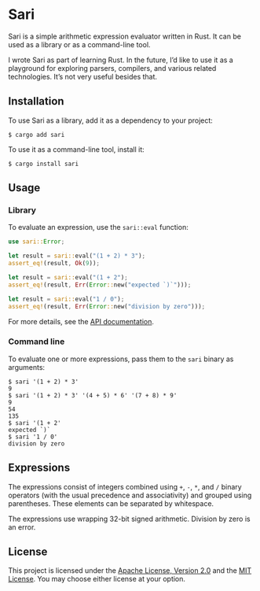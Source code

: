 # Sari

Sari is a simple arithmetic expression evaluator written in Rust. It can be used
as a library or as a command-line tool.

I wrote Sari as part of learning Rust. In the future, I’d like to use it as a
playground for exploring parsers, compilers, and various related technologies.
It’s not very useful besides that.

## Installation

To use Sari as a library, add it as a dependency to your project:

```console
$ cargo add sari
```

To use it as a command-line tool, install it:

```console
$ cargo install sari
```

## Usage

### Library

To evaluate an expression, use the `sari::eval` function:

```rust
use sari::Error;

let result = sari::eval("(1 + 2) * 3");
assert_eq!(result, Ok(9));

let result = sari::eval("(1 + 2");
assert_eq!(result, Err(Error::new("expected `)`")));

let result = sari::eval("1 / 0");
assert_eq!(result, Err(Error::new("division by zero")));
```

For more details, see the [API documentation][sari-docs].

### Command line

To evaluate one or more expressions, pass them to the `sari` binary as
arguments:

```console
$ sari '(1 + 2) * 3'
9
$ sari '(1 + 2) * 3' '(4 + 5) * 6' '(7 + 8) * 9'
9
54
135
$ sari '(1 + 2'
expected `)`
$ sari '1 / 0'
division by zero
```

## Expressions

The expressions consist of integers combined using `+`, `-`, `*`, and `/` binary
operators (with the usual precedence and associativity) and grouped using
parentheses. These elements can be separated by whitespace.

The expressions use wrapping 32-bit signed arithmetic. Division by zero is an
error.

## License

This project is licensed under the [Apache License, Version 2.0](LICENSE-APACHE)
and the [MIT License](LICENSE-MIT). You may choose either license at your
option.

[sari-docs]: https://docs.rs/sari/latest/sari/
